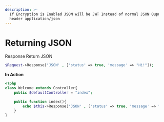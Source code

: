 ```yaml
---
description: >-
  If Encryption is Enabled JSON will be JWT Instead of normal JSON Ouput with
  header application/json
---
```


# Returning JSON

Response Return JSON

```php
$Request->Response('JSON' , ['status' => true, 'message' => "Hi!"]);
```

**In Action**

```php
<?php
class Welcome extends Controller{
    public $defaultController = "index";
    
    public function index(){
        echo $this->Response('JSON' , ['status' => true, 'message' => "You've Successfully Saw the API!"]);
    }
}
```

